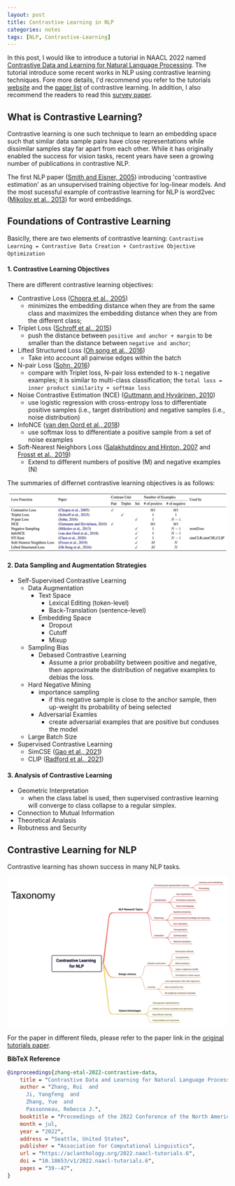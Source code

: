 ```yaml
---
layout: post
title: Contrastive Learning in NLP
categories: notes
tags: [NLP, Contrastive-Learning]
---
```


In this post, I would like to introduce a tutorial in NAACL 2022 named [Contrastive Data and Learning for Natural Language Processing](https://aclanthology.org/2022.naacl-tutorials.6.pdf). The tutorial introduce some recent works in NLP using contrastive learning techniques. Fore more details, I'd recommend you refer to the tutorials [website](https://contrastive-nlp-tutorial.github.io/) and the [paper list](https://github.com/ryanzhumich/Contrastive-Learning-NLP-Papers) of contrastive learning. In addition, I also recommend the readers to read this [survey paper](https://arxiv.org/pdf/2102.12982.pdf).

## What is Contrastive Learning?

Contrastive learning is one such technique to learn an embedding space such that similar data sample pairs have close representations while dissimilar samples stay far apart from each other. While it has originally enabled the success for vision tasks, recent years have seen a growing number of publications in contrastive NLP.

The first NLP paper ([Smith and Eisner, 2005](https://aclanthology.org/P05-1044.pdf)) introducing 'contrastive estimation' as an unsupervised training objective for log-linear models. And the most sucessful example of contrastive learning for NLP is word2vec ([Mikolov et al., 2013](https://proceedings.neurips.cc/paper/2013/file/9aa42b31882ec039965f3c4923ce901b-Paper.pdf)) for word embeddings.

## Foundations of Contrastive Learning

Basiclly, there are two elements of contrastive learning: ```Contrastive Learning = Contrastive Data Creation + Contrastive Objective Optimization```

#### 1. Contrastive Learning Objectives

There are different contrastive learning objectives:

+ Contrastive Loss ([Chopra et al., 2005](https://ieeexplore.ieee.org/document/1467314))
  + minimizes the embedding distance when they are from the same class and maximizes the embedding distance when they are from the different class;
+ Triplet Loss ([Schroff et al., 2015](https://arxiv.org/abs/1503.03832))
  + push the distance between ```positive and anchor + margin``` to be smaller than the distance between ```negative and anchor```;
+ Lifted Structured Loss ([Oh song et al., 2016](https://arxiv.org/abs/1511.06452?context=cs.LG))
  + Take into account all pairwise edges within the batch 
+ N-pair Loss ([Sohn, 2016](https://papers.nips.cc/paper/6200-improved-deep-metric-learning-with-multi-class-n-pair-loss-objective))
  + compare with Triplet loss, N-pair loss extended to ```N-1``` negative examples; it is similar to multi-class classification; the ```total loss = inner product similarity + softmax loss```
+ Noise Contrastive Estimation (NCE) ([Guttmann and Hyvärinen, 2010](https://proceedings.mlr.press/v9/gutmann10a/gutmann10a.pdf))
  + use logistic regression with cross-entropy loss to differentiate positive samples (i.e., target distribution) and negative samples (i.e., noise distribution)
+ InfoNCE ([van den Oord et al., 2018](https://arxiv.org/abs/1807.03748))
  + use softmax loss to differentiate a positive sample from a set of noise examples
+ Soft-Nearest Neighbors Loss ([Salakhutdinov and Hinton, 2007](https://proceedings.mlr.press/v2/salakhutdinov07a.html) and [Frosst et al., 2019](https://arxiv.org/abs/1902.01889))
  +  Extend to different numbers of positive (M) and negative examples (N)

The summaries of differnet contrastive learning objectives is as follows:

![image-20220808140735565](https://github.com/lavine-lmu/lavine_blog/raw/main/assets/paper-notes/2022-08-08-Contrastive-Learning-in-NLP.assets/image-20220808140735565.png)

#### 2. Data Sampling and Augmentation Strategies

+ Self-Supervised Contrastive Learning
  + Data Augmentation
    + Text Space
      + Lexical Editing (token-level)
      + Back-Translation (sentence-level)
    + Embedding Space
      + Dropout
      + Cutoff
      + Mixup
  + Sampling Bias 
    + Debased Contrastive Learning
      + Assume a prior probability between positive and negative, then approximate the distribution of negative examples to debias the loss.
  + Hard Negative Mining
    + importance sampling
      + if this negative sample is close to the anchor sample, then up-weight its probability of being selected
    + Adversarial Examles
      + create adversarial examples that are positive but conduses the model
  + Large Batch Size
+ Supervised Contrastive Learning
  + SimCSE ([Gao et al., 2021](https://arxiv.org/abs/2104.08821))
  + CLIP ([Radford et al., 2021](https://arxiv.org/abs/2103.00020))

#### 3. Analysis of Contrastive Learning

+ Geometric Interpretation
  + when the class label is used, then supervised contrastive learning will converge to class collapse to a regular simplex.
+ Connection to Mutual Information
+ Theoretical Analasis
+ Robutness and Security

## Contrastive Learning for NLP

Contrastive learning has shown success in many NLP tasks.

![image-20220808143149679](https://github.com/lavine-lmu/lavine_blog/raw/main/assets/paper-notes/2022-08-08-Contrastive-Learning-in-NLP.assets/image-20220808143149679.png)

For the paper in different fileds, please refer to the paper link in the [original tutorials paper](https://aclanthology.org/2022.naacl-tutorials.6.pdf).



__BibTeX Reference__

```bibtex
@inproceedings{zhang-etal-2022-contrastive-data,
    title = "Contrastive Data and Learning for Natural Language Processing",
    author = "Zhang, Rui  and
      Ji, Yangfeng  and
      Zhang, Yue  and
      Passonneau, Rebecca J.",
    booktitle = "Proceedings of the 2022 Conference of the North American Chapter of the Association for Computational Linguistics: Human Language Technologies: Tutorial Abstracts",
    month = jul,
    year = "2022",
    address = "Seattle, United States",
    publisher = "Association for Computational Linguistics",
    url = "https://aclanthology.org/2022.naacl-tutorials.6",
    doi = "10.18653/v1/2022.naacl-tutorials.6",
    pages = "39--47",
}
```